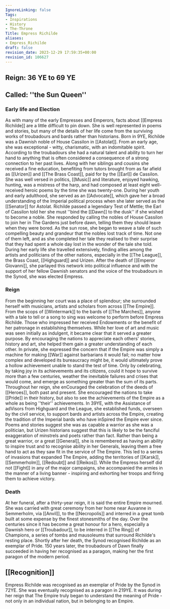 ```yaml
---
IgnoreLinking: false
Tags:
- Inspirations
- History
- The-Throne
Title: Empress Richilde
aliases:
- Empress_Richilde
draft: false
revision_date: 2023-12-29 17:59:35+00:00
revision_id: 106627
---
```


## Reign: 36 YE to 69 YE
## Called: ''the Sun Queen''
### Early life and Election
As with many of the early Empresses and Emperors, facts about [[Empress Richilde]] are a little difficult to pin down. She is well represented in poems and stories, but many of the details of her life come from the surviving works of troubadours and bards rather than historians.
Born in 9YE, Richilde was a Dawnish noble of House Cassilon in [[Astolat]]. From an early age, she was exceptional - witty, charismatic, with an indomitable spirit. According to the troubadours she had a natural talent and ability to turn her hand to anything that is often considered a consequence of a strong connection to her past lives. Along with her siblings and cousins she received a fine education, benefiting from tutors brought from as far afield as [[Urizen]] and [[The Brass Coast]], paid for by the [[Earl]] de Cassilon. She was well versed in politics, [[Music]] and literature, enjoyed hawking, hunting, was a mistress of the harp, and had composed at least eight well-received heroic poems by the time she was twenty-one. During her youth and early adulthood, she served as an [[Advocate]], which gave her a broad understanding of the Imperial political process when she later served as the [[Senator]] for Astolat.
Richilde passed a legendary Test of Mettle; the Earl of Cassilon told her she must ''bind the [[Dawn]] to the dusk'' if she wished to become a noble. She responded by calling the nobles of House Cassilon to join her in The Gardens just before dawn, telling them they should leave when they were bored. As the sun rose, she began to weave a tale of such compelling beauty and grandeur that the nobles lost track of time. Not one of them left, and as she completed her tale they realised to their surprise that they had spent a whole day lost in the wonder of the tale she told.
During her early life she travelled extensively, finding allies among the artists and politicians of the other nations, especially in the [[The League]], the Brass Coast, [[Highguard]] and Urizen. After the death of [[Emperor Giovanni]], she parlayed this network into political influence and with the support of her fellow Dawnish senators and the voice of the troubadours in the Synod, she was elected Empress.
### Reign
From the beginning her court was a place of splendour; she surrounded herself with musicians, artists and scholars from across [[The Empire]]. From the scops of [[Wintermark]] to the bards of [[The Marches]], anyone with a tale to tell or a song to sing was welcome to perform before Empress Richilde. Those who impressed her received Endowments or the benefit of her patronage in establishing themselves. While her love of art and music was seen initially as indulgent, it became clear that it served a greater purpose. By encouraging the nations to appreciate each others' stories, history and art, she helped them gain a greater understanding of each other. 
In private, she expressed the concern that if the Empire was simply a machine for making [[War]] against barbarians it would fail; no matter how complex and developed its bureaucracy might be, it would ultimately prove a hollow achievement unable to stand the test of time. Only by celebrating, by taking joy in its achievements and its citizens, could it hope to survive more than a few centuries, weather the inevitable failures and crises that would come, and emerge as something greater than the sum of its parts.
Throughout her reign, she enCouraged the celebration of the deeds of [[Heroes]], both past and present. She encouraged the nations to take [[Pride]] in their history, but also to see the achievements of the Empire as a whole as being ''their'' achievements. In 39YE, with the Assistance of adVisors from Highguard and the League, she established funds, overseen by the civil service, to support bards and artists across the Empire, creating the tradition of the Imperial bards who have inSpired the Empire ever since.
Poems and stories suggest she was as capable a warrior as she was a politician, but Urizen historians suggest that this is likely to be the fanciful exaggeration of minstrels and poets rather than fact. Rather than being a great warrior, or a great [[General]], she is remembered as having an ability to inspire trust and to recognise ability in her Generals, leaving them a free hand to act as they saw fit in the service of The Empire. This led to a series of invasions that expanded The Empire, adding the territories of [[Karsk]], [[Semmerholm]], [[Redoubt]] and [[Reikos]]. While the Empress herself did not [[Fight]] in any of the major campaigns, she accompanied the armies in the manner of a living banner - inspiring and exhorting her troops and firing them to achieve victory.
### Death
At her funeral, after a thirty-year reign, it is said the entire Empire mourned. She was carried with great ceremony from her home near Auvanne in Semmerholm, via [[Anvil]], to the [[Necropolis]] and interred in a great tomb built at some expense by the finest stonesmiths of the day. Over the centuries since it has become a great honour for a hero, especially a Dawnish hero or [[Troubadour]], to be interred in [[The Ring]] of Champions, a series of tombs and mausoleums that surround Richilde's resting place.
Shortly after her death, the Synod recognised Richilde as an exemplar of Pride. 150 years later, the troubadours of Dawn finally succeeded in having her recognised as a paragon, making her the first paragon of the modern period. 
## [[Recognition]]
Empress Richilde was recognised as an exemplar of Pride by the Synod in 72YE. She was eventually recognised as a paragon in 219YE. It was during her reign that The Empire truly began to understand the meaning of Pride - not only in an individual nation, but in belonging to an Empire.